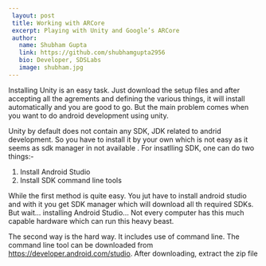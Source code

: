 ```yaml
---
 layout: post
 title: Working with ARCore
 excerpt: Playing with Unity and Google’s ARCore
 author:
   name: Shubham Gupta
   link: https://github.com/shubhamgupta2956
   bio: Developer, SDSLabs
   image: shubham.jpg
---
```


Installing Unity is an easy task. Just download the setup files and after accepting all the agrements and defining the various things, it will install automatically and you are good to go. But the main problem comes when you want to do android development using unity.

Unity by default does not contain any SDK, JDK related to andrid development. So you have to install it by your own which is not easy as it seems as sdk manager in not available . For insatlling SDK, one can do two things:-
1. Install Android Studio
2. Install SDK command line tools

While the first method is quite easy. You jut have to install android studio and with it you get SDK manager which will download all th required SDKs. But wait... installing Android Studio... Not every computer has this much capable hardware which can run this heavy beast.

The second way is the hard way. It includes use of command line. The command line tool can be downloaded from https://developer.android.com/studio. After downloading, extract the zip file 